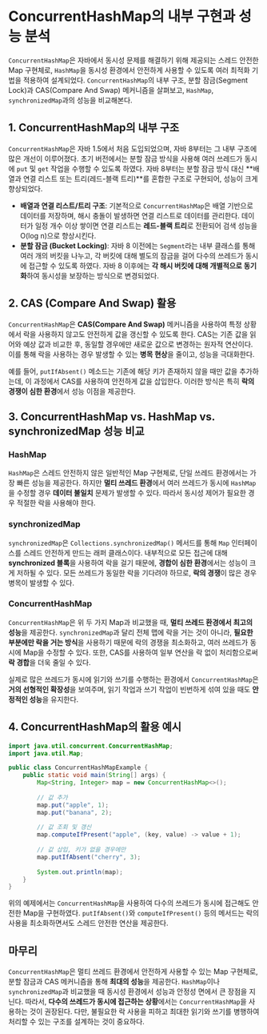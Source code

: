 # ConcurrentHashMap의 내부 구현과 성능 분석

`ConcurrentHashMap`은 자바에서 동시성 문제를 해결하기 위해 제공되는 스레드 안전한 Map 구현체로, `HashMap`을 동시성 환경에서 안전하게 사용할 수 있도록 여러 최적화 기법을 적용하여 설계되었다. `ConcurrentHashMap`의 내부 구조, 분할 잠금(Segment Lock)과 CAS(Compare And Swap) 메커니즘을 살펴보고, `HashMap`, `synchronizedMap`과의 성능을 비교해본다.

## 1. ConcurrentHashMap의 내부 구조

`ConcurrentHashMap`은 자바 1.5에서 처음 도입되었으며, 자바 8부터는 그 내부 구조에 많은 개선이 이루어졌다. 초기 버전에서는 분할 잠금 방식을 사용해 여러 쓰레드가 동시에 `put` 및 `get` 작업을 수행할 수 있도록 하였다. 자바 8부터는 분할 잠금 방식 대신 **배열과 연결 리스트 또는 트리(레드-블랙 트리)**를 혼합한 구조로 구현되어, 성능이 크게 향상되었다.

- **배열과 연결 리스트/트리 구조**: 기본적으로 `ConcurrentHashMap`은 배열 기반으로 데이터를 저장하며, 해시 충돌이 발생하면 연결 리스트로 데이터를 관리한다. 데이터가 일정 개수 이상 쌓이면 연결 리스트는 **레드-블랙 트리**로 전환되어 검색 성능을 O(log n)으로 향상시킨다.
- **분할 잠금 (Bucket Locking)**: 자바 8 이전에는 `Segment`라는 내부 클래스를 통해 여러 개의 버킷을 나누고, 각 버킷에 대해 별도의 잠금을 걸어 다수의 쓰레드가 동시에 접근할 수 있도록 하였다. 자바 8 이후에는 **각 해시 버킷에 대해 개별적으로 동기화**하여 동시성을 보장하는 방식으로 변경되었다.

## 2. CAS (Compare And Swap) 활용

`ConcurrentHashMap`은 **CAS(Compare And Swap)** 메커니즘을 사용하여 특정 상황에서 락을 사용하지 않고도 안전하게 값을 갱신할 수 있도록 한다. CAS는 기존 값을 읽어와 예상 값과 비교한 후, 동일할 경우에만 새로운 값으로 변경하는 원자적 연산이다. 이를 통해 락을 사용하는 경우 발생할 수 있는 **병목 현상**을 줄이고, 성능을 극대화한다.

예를 들어, `putIfAbsent()` 메소드는 기존에 해당 키가 존재하지 않을 때만 값을 추가하는데, 이 과정에서 CAS를 사용하여 안전하게 값을 삽입한다. 이러한 방식은 특히 **락의 경쟁이 심한 환경**에서 성능 이점을 제공한다.

## 3. ConcurrentHashMap vs. HashMap vs. synchronizedMap 성능 비교

### HashMap

`HashMap`은 스레드 안전하지 않은 일반적인 Map 구현체로, 단일 쓰레드 환경에서는 가장 빠른 성능을 제공한다. 하지만 **멀티 쓰레드 환경**에서 여러 쓰레드가 동시에 `HashMap`을 수정할 경우 **데이터 불일치** 문제가 발생할 수 있다. 따라서 동시성 제어가 필요한 경우 적절한 락을 사용해야 한다.

### synchronizedMap

`synchronizedMap`은 `Collections.synchronizedMap()` 메서드를 통해 `Map` 인터페이스를 스레드 안전하게 만드는 래퍼 클래스이다. 내부적으로 모든 접근에 대해 **synchronized 블록**을 사용하여 락을 걸기 때문에, **경합이 심한 환경**에서는 성능이 크게 저하될 수 있다. 모든 쓰레드가 동일한 락을 기다려야 하므로, **락의 경쟁**이 많은 경우 병목이 발생할 수 있다.

### ConcurrentHashMap

`ConcurrentHashMap`은 위 두 가지 Map과 비교했을 때, **멀티 쓰레드 환경에서 최고의 성능**을 제공한다. `synchronizedMap`과 달리 전체 맵에 락을 거는 것이 아니라, **필요한 부분에만 락을 거는 방식**을 사용하기 때문에 락의 경쟁을 최소화하고, 여러 쓰레드가 동시에 Map을 수정할 수 있다. 또한, CAS를 사용하여 일부 연산을 락 없이 처리함으로써 **락 경합**을 더욱 줄일 수 있다.

실제로 많은 쓰레드가 동시에 읽기와 쓰기를 수행하는 환경에서 `ConcurrentHashMap`은 **거의 선형적인 확장성**을 보여주며, 읽기 작업과 쓰기 작업이 빈번하게 섞여 있을 때도 **안정적인 성능**을 유지한다.

## 4. ConcurrentHashMap의 활용 예시

```java
import java.util.concurrent.ConcurrentHashMap;
import java.util.Map;

public class ConcurrentHashMapExample {
    public static void main(String[] args) {
        Map<String, Integer> map = new ConcurrentHashMap<>();
        
        // 값 추가
        map.put("apple", 1);
        map.put("banana", 2);
        
        // 값 조회 및 갱신
        map.computeIfPresent("apple", (key, value) -> value + 1);
        
        // 값 삽입, 키가 없을 경우에만
        map.putIfAbsent("cherry", 3);
        
        System.out.println(map);
    }
}
```

위의 예제에서는 `ConcurrentHashMap`을 사용하여 다수의 쓰레드가 동시에 접근해도 안전한 Map을 구현하였다. `putIfAbsent()`와 `computeIfPresent()` 등의 메서드는 락의 사용을 최소화하면서도 스레드 안전한 연산을 제공한다.

## 마무리

`ConcurrentHashMap`은 멀티 쓰레드 환경에서 안전하게 사용할 수 있는 Map 구현체로, 분할 잠금과 CAS 메커니즘을 통해 **최대의 성능**을 제공한다. `HashMap`이나 `synchronizedMap`과 비교했을 때 동시성 환경에서 성능과 안정성 면에서 큰 장점을 지닌다. 따라서, **다수의 쓰레드가 동시에 접근하는 상황**에서는 `ConcurrentHashMap`을 사용하는 것이 권장된다. 다만, 불필요한 락 사용을 피하고 최대한 읽기와 쓰기를 병행하여 처리할 수 있는 구조를 설계하는 것이 중요하다.

